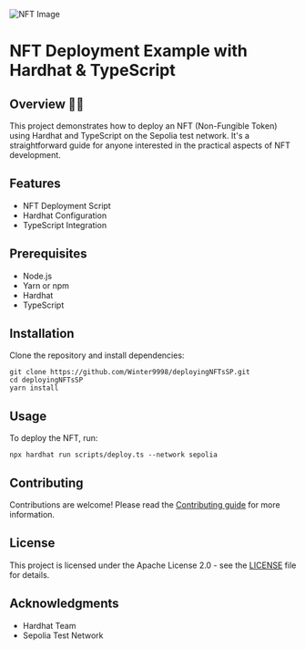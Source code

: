 ![NFT Image](https://images.unsplash.com/photo-1649274496773-c40eacd66e2d?q=80&w=1932&auto=format&fit=crop&ixlib=rb-4.0.3&ixid=M3wxMjA3fDB8MHxwaG90by1wYWdlfHx8fGVufDB8fHx8fA%3D%3D)

# NFT Deployment Example with Hardhat & TypeScript

## Overview 🚀🎨
This project demonstrates how to deploy an NFT (Non-Fungible Token) using Hardhat and TypeScript on the Sepolia test network. It's a straightforward guide for anyone interested in the practical aspects of NFT development.

## Features
- NFT Deployment Script
- Hardhat Configuration
- TypeScript Integration

## Prerequisites
- Node.js
- Yarn or npm
- Hardhat
- TypeScript

## Installation
Clone the repository and install dependencies:

```
git clone https://github.com/Winter9998/deployingNFTsSP.git
cd deployingNFTsSP
yarn install
```



## Usage
To deploy the NFT, run:
```
npx hardhat run scripts/deploy.ts --network sepolia
```



## Contributing
Contributions are welcome! Please read the [Contributing guide](CONTRIBUTING.md) for more information.

## License
This project is licensed under the Apache License 2.0 - see the [LICENSE](LICENSE) file for details.

## Acknowledgments
- Hardhat Team
- Sepolia Test Network
